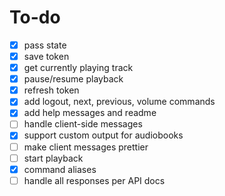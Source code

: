 # To-do

- [x] pass state
- [x] save token
- [x] get currently playing track
- [x] pause/resume playback
- [x] refresh token
- [x] add logout, next, previous, volume commands
- [x] add help messages and readme
- [ ] handle client-side messages
- [x] support custom output for audiobooks
- [ ] make client messages prettier
- [ ] start playback
- [x] command aliases
- [ ] handle all responses per API docs